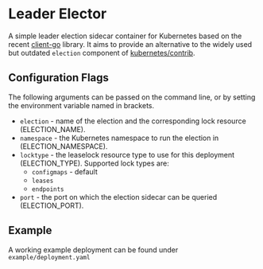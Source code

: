 # Leader Elector

A simple leader election sidecar container for Kubernetes based on the recent [client-go](https://github.com/kubernetes/client-go) library. It aims to provide an alternative to the widely used but outdated `election` component of [kubernetes/contrib](https://github.com/kubernetes-retired/contrib).


## Configuration Flags

The following arguments can be passed on the command line, or by setting the environment variable named in brackets.

* `election` - name of the election and the corresponding lock resource (ELECTION_NAME).
* `namespace` - the Kubernetes namespace to run the election in (ELECTION_NAMESPACE).
* `locktype` - the leaselock resource type to use for this deployment (ELECTION_TYPE). Supported lock types are:
  * `configmaps` - default
  * `leases`
  * `endpoints`
* `port` - the port on which the election sidecar can be queried (ELECTION_PORT).

## Example
A working example deployment can be found under `example/deployment.yaml`


